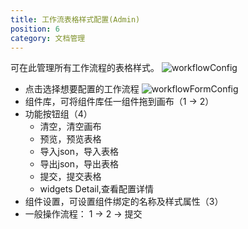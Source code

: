 ```yaml
---
title: 工作流表格样式配置(Admin)
position: 6
category: 文档管理
---
```

可在此管理所有工作流程的表格样式。
![workflowConfig](/workflowConfig.png)
- 点击选择想要配置的工作流程
![workflowFormConfig](/workflowFormConfig.png)
- 组件库，可将组件库任一组件拖到画布（1 -> 2）
- 功能按钮组（4）
  + 清空，清空画布
  + 预览，预览表格
  + 导入json，导入表格
  + 导出json，导出表格
  + 提交，提交表格
  + widgets Detail,查看配置详情
- 组件设置，可设置组件绑定的名称及样式属性（3）
- 一般操作流程： 1 -> 2 -> 提交 
